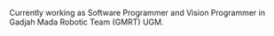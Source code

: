 Currently working as Software Programmer and Vision Programmer in Gadjah Mada Robotic Team (GMRT) UGM.
